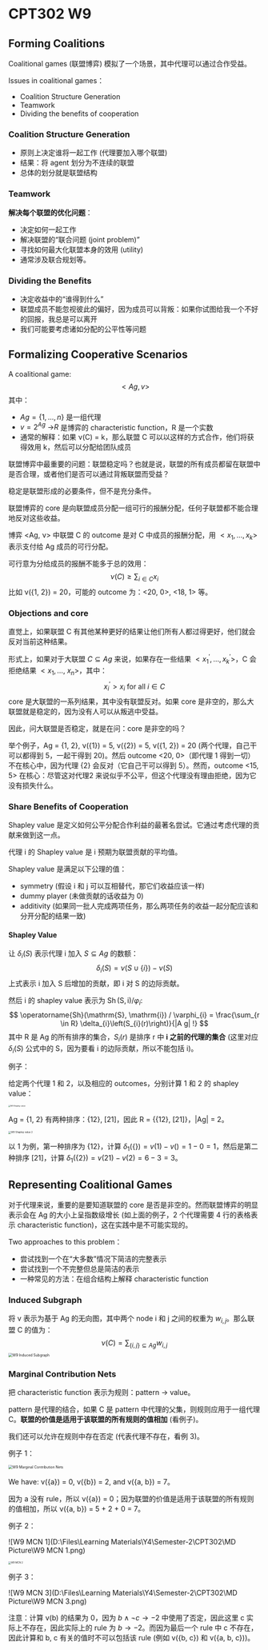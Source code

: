 # CPT302 W9

## Forming Coalitions

Coalitional games (联盟博弈) 模拟了一个场景，其中代理可以通过合作受益。

Issues in coalitional games：

* Coalition Structure Generation
* Teamwork
* Dividing the benefits of cooperation



### Coalition Structure Generation

* 原则上决定谁将一起工作 (代理要加入哪个联盟)
* 结果：将 agent 划分为不连续的联盟
* 总体的划分就是联盟结构



### Teamwork

**解决每个联盟的优化问题**：

* 决定如何一起工作
* 解决联盟的“联合问题 (joint problem)”
* 寻找如何最大化联盟本身的效用 (utility)
* 通常涉及联合规划等。



### Dividing the Benefits

* 决定收益中的“谁得到什么”
* 联盟成员不能忽视彼此的偏好，因为成员可以背叛：如果你试图给我一个不好的回报，我总是可以离开
* 我们可能要考虑诸如分配的公平性等问题



## Formalizing Cooperative Scenarios

A coalitional game:
$$
<Ag, v>
$$
其中：

* $Ag = \{1,...,n\}$ 是一组代理
* $v = 2^{Ag} \ \text{->} R$ 是博弈的 characteristic function，R 是一个实数
* 通常的解释：如果 ν(C) = k，那么联盟 C 可以以这样的方式合作，他们将获得效用 k，然后可以分配给团队成员



联盟博弈中最重要的问题：联盟稳定吗？也就是说，联盟的所有成员都留在联盟中是否合理，或者他们是否可以通过背叛联盟而受益？

稳定是联盟形成的必要条件，但不是充分条件。



联盟博弈的 core 是向联盟成员分配一组可行的报酬分配，任何子联盟都不能合理地反对这些收益。

博弈 <Ag, ν> 中联盟 C 的 outcome 是对 C 中成员的报酬分配，用 $<x_1, . . . , x_k>$ 表示支付给 Ag 成员的可行分配。

可行意为分给成员的报酬不能多于总的效用：
$$
\nu(C) \geq \sum_{i \in C} x_{i}
$$
比如 ν({1, 2}) = 20，可能的 outcome 为：<20, 0>, <18, 1> 等。



### Objections and core

直觉上，如果联盟 C 有其他某种更好的结果让他们所有人都过得更好，他们就会反对当前这种结果。

形式上，如果对于大联盟 $C \subseteq A g$ 来说，如果存在一些结果 $<x_{1}^{\prime}, \ldots, x_{k}^{\prime}>$，C 会拒绝结果 $<x_{1}, \ldots$, $x_{n}>$，其中：
$$
x_{i}^{\prime}>x_{i} \text { for all } i \in C
$$
core 是大联盟的一系列结果，其中没有联盟反对。如果 core 是非空的，那么大联盟就是稳定的，因为没有人可以从叛逃中受益。

因此，问大联盟是否稳定，就是在问：core 是非空的吗？



举个例子，Ag = {1, 2}, ν({1}) = 5, ν({2}) = 5, ν({1, 2}) = 20 (两个代理，自己干可以都得到 5，一起干得到 20)。然后 outcome <20, 0>（即代理 1 得到一切）不在核心中，因为代理 {2} 会反对（它自己干可以得到 5）。然而，outcome <15, 5> 在核心：尽管这对代理2 来说似乎不公平，但这个代理没有理由拒绝，因为它没有损失什么。



### Share Benefits of Cooperation

Shapley value 是定义如何公平分配合作利益的最著名尝试。它通过考虑代理的贡献来做到这一点。

代理 i 的 Shapley value 是 i 预期为联盟贡献的平均值。

Shapley value 是满足以下公理的值：

* symmetry (假设 i 和 j 可以互相替代，那它们收益应该一样)
* dummy player (未做贡献的话收益为 0)
* additivity (如果同一批人完成两项任务，那么两项任务的收益一起分配应该和分开分配的结果一致)



#### Shapley Value

让 $\delta_{i}(S)$ 表示代理 i 加入 $S \subseteq Ag$ 的数额：
$$
\delta_{i}(S)=\nu(S \cup\{i\})-\nu(S)
$$
上式表示 i 加入 S 后增加的贡献，即 i 对 S 的边际贡献。



然后 i 的 shapley value 表示为 $\operatorname{Sh}(\mathrm{S}, \mathrm{i}) / \varphi_{i}$:
$$
\operatorname{Sh}(\mathrm{S}, \mathrm{i}) / \varphi_{i} = \frac{\sum_{r \in R} \delta_{i}\left(S_{i}(r)\right)}{|A g| !}
$$
其中 R 是 Ag 的所有排序的集合，$S_{i}(r)$ 是排序 r 中 **i 之前的代理的集合** (这里对应 $\delta_{i}(S)$ 公式中的 S，因为要看 i 的边际贡献，所以不能包括 i)。



例子：

给定两个代理 1 和 2，以及相应的 outcomes，分别计算 1 和 2 的 shapley value：

<img src="D:\Files\Learning Materials\Y4\Semester-2\CPT302\MD Picture\W9 Shapley value.png" alt="W9 Shapley value" style="zoom: 25%;" />

Ag = {1, 2} 有两种排序：{12}, [21]，因此 R = {{12}, [21]}，|Ag| = 2。

<img src="D:\Files\Learning Materials\Y4\Semester-2\CPT302\MD Picture\W9 Shapley value 2.png" alt="W9 Shapley value 2" style="zoom: 33%;" />

以 1 为例，第一种排序为 {12}，计算 $\delta_{1}(\{\}) = v(1)-v({}) = 1 - 0 = 1$，然后是第二种排序 [21]，计算 $\delta_{1}(\{2\}) = v(21)-v(2) = 6 - 3 = 3$。



## Representing Coalitional Games

对于代理来说，重要的是要知道联盟的 core 是否是非空的。然而联盟博弈的明显表示会在 Ag 的大小上呈指数级增长 (如上面的例子，2 个代理需要 4 行的表格表示 characteristic function)，这在实践中是不可能实现的。



Two approaches to this problem：

* 尝试找到一个在“大多数”情况下简洁的完整表示
* 尝试找到一个不完整但总是简洁的表示
* 一种常见的方法：在组合结构上解释 characteristic function



### Induced Subgraph

将 v 表示为基于 Ag 的无向图，其中两个 node i 和 j 之间的权重为 $w_{i,j}$。那么联盟 C 的值为：
$$
\nu(C)=\sum_{\{i, j\} \subseteq A g} w_{i, j}
$$
<img src="D:\Files\Learning Materials\Y4\Semester-2\CPT302\MD Picture\W9 Induced Subgraph.png" alt="W9 Induced Subgraph" style="zoom: 50%;" />



### Marginal Contribution Nets

把 characteristic function 表示为规则：pattern → value。

pattern 是代理的结合，如果 C 是 pattern 中代理的父集，则规则应用于一组代理 C。**联盟的价值是适用于该联盟的所有规则的值相加** (看例子)。

我们还可以允许在规则中存在否定 (代表代理不存在，看例 3)。



例子 1：

<img src="D:\Files\Learning Materials\Y4\Semester-2\CPT302\MD Picture\W9 Marginal Contribution Nets.png" alt="W9 Marginal Contribution Nets" style="zoom: 50%;" />

We have: ν({a}) = 0, ν({b}) = 2, and ν({a, b}) = 7。

因为 a 没有 rule，所以 ν({a}) = 0；因为联盟的价值是适用于该联盟的所有规则的值相加，所以 ν({a, b}) = 5 + 2 + 0 = 7。



例子 2：

![W9 MCN 1](D:\Files\Learning Materials\Y4\Semester-2\CPT302\MD Picture\W9 MCN 1.png)

<img src="D:\Files\Learning Materials\Y4\Semester-2\CPT302\MD Picture\W9 MCN 2.png" alt="W9 MCN 2" style="zoom: 33%;" />



例子 3：

![W9 MCN 3](D:\Files\Learning Materials\Y4\Semester-2\CPT302\MD Picture\W9 MCN 3.png)

注意：计算 v(b) 的结果为 0，因为 $b \wedge \neg c \rightarrow-2$ 中使用了否定，因此这里 c 实际上不存在，因此实际上的 rule 为 $b  \rightarrow-2$。而因为最后一个 rule 中 c 不存在，因此计算和 b, c 有关的值时不可以包括该 rule (例如 v({b, c}) 和 v({a, b, c}))。

